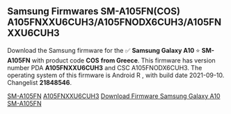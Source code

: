 <h2>Samsung Firmwares SM-A105FN(COS) A105FNXXU6CUH3/A105FNODX6CUH3/A105FNXXU6CUH3</h2>
Download the Samsung firmware for the ✅ <strong>Samsung Galaxy A10 </strong> ⭐ <strong>SM-A105FN</strong> with product code <strong>COS</strong> <strong> from Greece</strong>. This firmware has version number PDA <strong>A105FNXXU6CUH3</strong> and CSC A105FNODX6CUH3. The operating system of this firmware is Android R , with build date 2021-09-10. Changelist <strong>21848546</strong>.


[SM-A105FN](https://samfirm.shop/samsung/model/SM-A105FN)
[A105FNXXU6CUH3](https://samfirm.shop/samsung/pda/A105FNXXU6CUH3)
[Download Firmware Samsung Galaxy A10 SM-A105FN](https://samfirm.shop/samsung/firmware/455162)
